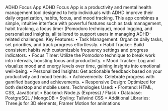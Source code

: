 ADHD Focus App
ADHD Focus App is a productivity and mental health management tool designed to help individuals with ADHD improve their daily organization, habits, focus, and mood tracking. This app combines a simple, intuitive interface with powerful features such as task management, habit tracking, a focus timer (Pomodoro technique), mood logging, and personalized insights, all tailored to support users in managing ADHD-related challenges.
Key Features:
•	Task Management: Organize daily tasks, set priorities, and track progress effortlessly.
•	Habit Tracker: Build consistent habits with customizable frequency settings and progress indicators.
•	Focus Timer: Utilize the Pomodoro technique to break work into intervals, boosting focus and productivity.
•	Mood Tracker: Log and visualize mood and energy levels over time, gaining insights into emotional well-being.
•	Personalized Insights: Get actionable feedback based on your productivity and mood trends.
•	Achievements: Celebrate progress with gamified badges and achievements.
•	Responsive Design: Optimized for both desktop and mobile users.
Technologies Used:
•	Frontend: HTML, CSS, JavaScript
•	Backend: Node.js (Express) / Flask
•	Database: PostgreSQL / MongoDB
•	Styling: Tailwind CSS
•	Additional Libraries: Three.js for 3D elements, Framer Motion for animations

